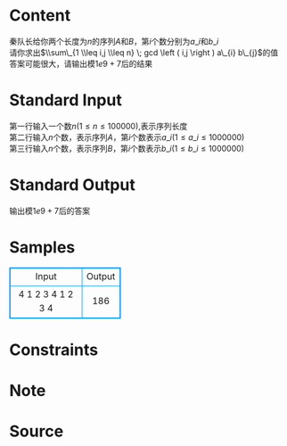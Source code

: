 
# Content

秦队长给你两个长度为$n$的序列$A$和$B$，第$i$个数分别为$a\_{i}$和$b\_{i}$        
请你求出$\\sum\_{1 \\leq i,j \\leq n} \; gcd \left ( i,j \right ) a\_{i} b\_{j}$的值       
答案可能很大，请输出模$1e9+7$后的结果

# Standard Input

第一行输入一个数$n\left ( 1\leq n\leq 100000 \right )$,表示序列长度   
第二行输入$n$个数，表示序列$A$，第$i$个数表示$a\_{i}\left ( 1\leq a\_{i}\leq 1000000 \right )$    
第三行输入$n$个数，表示序列$B$，第$i$个数表示$b\_{i}\left ( 1\leq b\_{i}\leq 1000000 \right )$

# Standard Output

输出模$1e9+7$后的答案

# Samples

<style>
        table,table tr th, table tr td { border:1px solid #0094ff; }
        table { width: 200px; min-height: 25px; line-height: 25px; text-align: center; border-collapse: collapse;}   
    </style>
<table>
	<tr>
		<td>Input</td>
		<td>Output</td>
	</tr>
<tr><td>4
1 2 3 4
1 2 3 4</td><td>186</td></tr></table>


# Constraints



# Note



# Source


